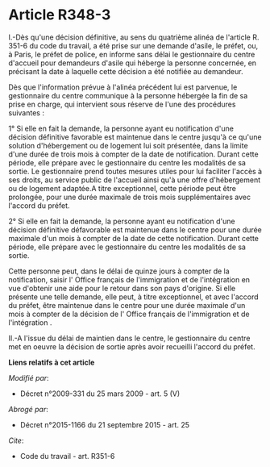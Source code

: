 # Article R348-3

I.-Dès qu'une décision définitive, au sens du quatrième alinéa de l'article R. 351-6 du code du travail, a été prise sur une
demande d'asile, le préfet, ou, à Paris, le préfet de police, en informe sans délai le gestionnaire du centre d'accueil pour
demandeurs d'asile qui héberge la personne concernée, en précisant la date à laquelle cette décision a été notifiée au
demandeur. 

Dès que l'information prévue à l'alinéa précédent lui est parvenue, le gestionnaire du centre communique à la personne
hébergée la fin de sa prise en charge, qui intervient sous réserve de l'une des procédures suivantes : 

1° Si elle en fait la demande, la personne ayant eu notification d'une décision définitive favorable est maintenue dans le
centre jusqu'à ce qu'une solution d'hébergement ou de logement lui soit présentée, dans la limite d'une durée de trois mois à
compter de la date de notification. Durant cette période, elle prépare avec le gestionnaire du centre les modalités de sa
sortie. Le gestionnaire prend toutes mesures utiles pour lui faciliter l'accès à ses droits, au service public de l'accueil
ainsi qu'à une offre d'hébergement ou de logement adaptée.A titre exceptionnel, cette période peut être prolongée, pour une
durée maximale de trois mois supplémentaires avec l'accord du préfet. 

2° Si elle en fait la demande, la personne ayant eu notification d'une décision définitive défavorable est maintenue dans le
centre pour une durée maximale d'un mois à compter de la date de cette notification. Durant cette période, elle prépare avec
le gestionnaire du centre les modalités de sa sortie. 

Cette personne peut, dans le délai de quinze jours à compter de la notification, saisir l'          Office français de
l'immigration et de l'intégration  en vue d'obtenir une aide pour le retour dans son pays d'origine. Si elle présente une
telle demande, elle peut, à titre exceptionnel, et avec l'accord du préfet, être maintenue dans le centre pour une durée
maximale d'un mois à compter de la décision de l'          Office français de l'immigration et de l'intégration . 

II.-A l'issue du délai de maintien dans le centre, le gestionnaire du centre met en oeuvre la décision de sortie après avoir
recueilli l'accord du préfet.

**Liens relatifs à cet article**

_Modifié par_:

  - Décret n°2009-331 du 25 mars 2009 - art. 5 (V)

_Abrogé par_:

  - Décret n°2015-1166 du 21 septembre 2015 - art. 25

_Cite_:

  - Code du travail - art. R351-6
